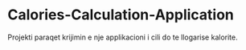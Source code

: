# Calories-Calculation-Application
Projekti paraqet krijimin e nje applikacioni i cili do te llogarise kalorite.
